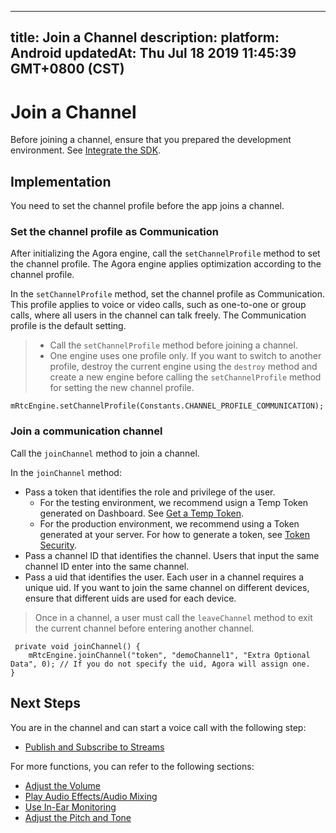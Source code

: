 
---
title: Join a Channel
description: 
platform: Android
updatedAt: Thu Jul 18 2019 11:45:39 GMT+0800 (CST)
---
# Join a Channel
Before joining a channel, ensure that you prepared the development environment. See [Integrate the SDK](../../en/Voice/android_audio.md).

## Implementation
You need to set the channel profile before the app joins a channel.

### Set the channel profile as Communication
After initializing the Agora engine, call the `setChannelProfile` method to set the channel profile. The Agora engine applies optimization according to the channel profile.

In the `setChannelProfile` method, set the channel profile as Communication. This profile applies to voice or video calls, such as one-to-one or group calls, where all users in the channel can talk freely. The Communication profile is the default setting.

> -   Call the `setChannelProfile` method before joining a channel.
> -   One engine uses one profile only. If you want to switch to another profile, destroy the current engine using the `destroy` method and create a new engine before calling the `setChannelProfile` method for setting the new channel profile.


```
mRtcEngine.setChannelProfile(Constants.CHANNEL_PROFILE_COMMUNICATION);
```


### Join a communication channel
Call the `joinChannel` method to join a channel. 

In the `joinChannel` method:

-   Pass a token that identifies the role and privilege of the user. 
	- For the testing environment, we recommend usign a Temp Token generated on Dashboard. See [Get a Temp Token](../../en/Voice/token.md).
	- For the production environment, we recommend using a Token generated at your server. For how to generate a token, see [Token Security](../../en/Voice/token_server.md). 
-   Pass a channel ID that identifies the channel. Users that input the same channel ID enter into the same channel.
-   Pass a uid that identifies the user. Each user in a channel requires a unique uid. If you want to join the same channel on different devices, ensure that different uids are used for each device.

> Once in a channel, a user must call the `leaveChannel` method to exit the current channel before entering another channel.

```
 private void joinChannel() {
    mRtcEngine.joinChannel("token", "demoChannel1", "Extra Optional Data", 0); // If you do not specify the uid, Agora will assign one.
}
```

## Next Steps

You are in the channel and can start a voice call with the following step:
* [Publish and Subscribe to Streams](../../en/Voice/publish_android_audio.md)

For more functions, you can refer to the following sections:
* [Adjust the Volume](../../cn/Voice/volume_android_audio.md)
* [Play Audio Effects/Audio Mixing](../../cn/Voice/effect_mixing_android_audio.md)
* [Use In-Ear Monitoring](../../cn/Voice/in-ear_android_audio.md)
* [Adjust the Pitch and Tone](../../cn/Voice/voice_effect_android_audio.md)

